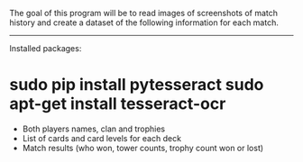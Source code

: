 The goal of this program will be to read images of screenshots of 
match history and create a dataset of the following information 
for each match.


---

Installed packages:

sudo pip install pytesseract
sudo apt-get install tesseract-ocr
=======
- Both players names, clan and trophies
- List of cards and card levels for each deck
- Match results (who won, tower counts, trophy count won or lost)
